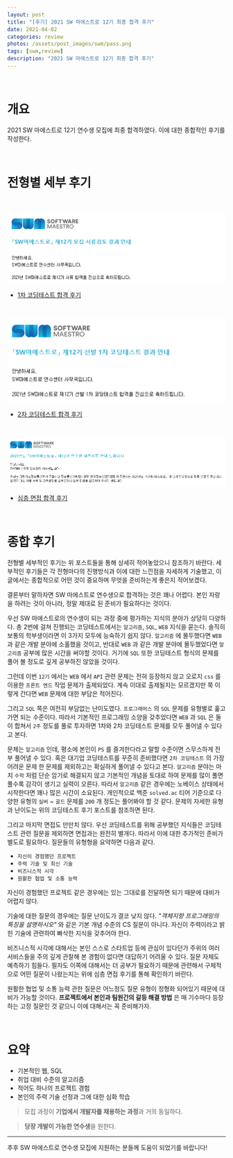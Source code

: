 ```yaml
---
layout: post
title: "[후기] 2021 SW 마에스트로 12기 최종 합격 후기"
date: 2021-04-02
categories: review
photos: /assets/post_images/swm/pass.png
tags: [swm,review]
description: "2021 SW 마에스트로 12기 최종 합격 후기"
---
```


<br>

# 개요

2021 SW 마에스트로 12기 연수생 모집에 최종 합격하였다.
이에 대한 종합적인 후기를 작성한다.

<br>

# 전형별 세부 후기

<br>

![0](/assets/post_images/swm/0.png)

 - [1차 코딩테스트 합격 후기](https://yjyoon-dev.github.io/review/2021/02/27/review-swm12-test1/)

<br>

![0](/assets/post_images/swm/2.png)

 - [2차 코딩테스트 합격 후기](https://yjyoon-dev.github.io/review/2021/02/27/review-swm12-test2/)

<br>

![0](/assets/post_images/swm/4.png)

 - [심층 면접 합격 후기](https://yjyoon-dev.github.io/review/2021/02/27/review-swm12-test3/)

<br>

# 종합 후기

전형별 세부적인 후기는 위 포스트들을 통해 상세히 적어놓았으니 참조하기 바란다. 세부적인 후기들은 각 전형마다의 진행방식과 이에 대한 느낀점을 자세하게 기술했고, 이 글에서는 종합적으로 어떤 것이 중요하며 무엇을 준비하는게 좋은지 적어보겠다.

결론부터 말하자면 SW 마에스트로 연수생으로 합격하는 것은 꽤나 어렵다. 본인 자랑을 하려는 것이 아니라, 정말 제대로 된 준비가 필요하다는 것이다.

우선 SW 마에스트로의 연수생이 되는 과정 중에 평가하는 지식의 분야가 상당히 다양하다. 총 2번에 걸쳐 진행되는 코딩테스트에서는 `알고리즘`, `SQL`, `WEB` 지식을 묻는다. 솔직히 보통의 학부생이라면 이 3가지 모두에 능숙하기 쉽지 않다. `알고리즘` 에 몰두했다면 `WEB` 과 같은 개발 분야에 소홀했을 것이고, 반대로 `WEB` 과 같은 개발 분야에 몰두했었다면 `알고리즘` 공부에 많은 시간을 써야할 것이다. 거기에 `SQL` 또한 코딩테스트 형식의 문제를 풀어 볼 정도로 깊게 공부하진 않았을 것이다.

그런데 이번 `12기` 에서는 `WEB` 에서 `API` 관련 문제는 전혀 등장하지 않고 오로지 `css` 를 이용한 `프론트 엔드` 작업 문제가 출제되었다. 계속 이대로 출제될지는 모르겠지만 쭉 이렇게 간다면 `WEB` 문제에 대한 부담은 적어진다.

그리고 `SQL` 쪽은 여전히 부담없는 난이도였다. `프로그래머스` 의 `SQL` 문제를 유형별로 훑고가면 되는 수준이다. 따라서 기본적인 프로그래밍 소양을 갖추었다면 `WEB` 과 `SQL` 은 둘이 합쳐서 `2주` 정도를 풀로 투자하면 1차와 2차 코딩테스트 문제를 모두 풀어낼 수 있다고 본다.

문제는 `알고리즘` 인데, 평소에 본인이 `PS` 를 즐겨한다라고 말할 수준이면 스무스하게 전부 풀어낼 수 있다. 혹은 대기업 코딩테스트를 꾸준히 준비했다면 `2차 코딩테스트` 의 가장 어려운 문제 한 문제를 제외하고는 확실하게 풀어낼 수 있다고 본다. `알고리즘` 분야는 마치 `수학` 처럼 단순 암기로 해결되지 않고 기본적인 개념을 토대로 하여 문제를 많이 풀면 풀수록 감각이 생기고 실력이 오른다. 따라서 `알고리즘` 같은 경우에는 노베이스 상태에서 시작한다면 꽤나 많은 시간이 소요된다. 개인적으로 백준 `solved.ac` 티어 기준으로 다양한 유형의 `실버` ~ `골드` 문제를 `200` 개 정도는 풀어봐야 할 것 같다. 문제의 자세한 유형과 난이도는 위의 코딩테스트 후기 포스트를 참조하면 된다.

그리고 마지막 면접도 만만치 않다. 우선 코딩테스트를 위해 공부했던 지식들은 코딩테스트 관련 질문을 제외하면 면접과는 완전히 별개다. 따라서 이에 대한 추가적인 준비가 별도로 필요하다. 질문들의 유형형을 요약하면 다음과 같다.

- `자신이 경험했던 프로젝트`
- `주력 기술 및 최신 기술`
- `비즈니스적 시각`
- `원활한 협업 및 소통 능력`

자신이 경험했던 프로젝트 같은 경우에는 있는 그대로를 전달하면 되기 때문에 대비가 어렵지 않다.

기술에 대한 질문의 경우에는 질문 난이도가 결코 낮지 않다. *"객체지향 프로그래밍의 특징을 설명하시오"* 와 같은 기본 개념 수준의 CS 질문이 아니다. 자신이 주력이라고 밝힌 기술에 관련하여 빠삭한 지식을 갖추어야 한다.

비즈니스적 시각에 대해서는 본인 스스로 스타트업 등에 관심이 있다던가 주위의 여러 서비스들을 주의 깊게 관찰해 본 경험이 없다면 대답하기 어려울 수 있다. 질문 자체도 예측하기 힘들다. 필자도 이쪽에 대해서는 더 공부가 필요하기 때문에 관련해서 구체적으로 어떤 질문이 나왔는지는 위에 심층 면접 후기를 통해 확인하기 바란다.

원활한 협업 및 소통 능력 관한 질문은 어느정도 질문 유형이 정형화 되어있기 때문에 대비가 가능할 것이다. **프로젝트에서 본인과 팀원간의 갈등 해결 방법** 은 매 기수마다 등장하는 고정 질문인 것 같으니 이에 대해서는 꼭 준비해가자.

<br>

# 요약

 - 기본적인 웹, SQL
 - 취업 대비 수준의 알고리즘
 - 적어도 하나의 프로젝트 경험
 - 본인의 주력 기술 선정과 그에 대한 심화 학습

> 모집 과정이 **기업에서 개발자를 채용하는 과정**과 거의 동일하다.

> **당장 개발이 가능한 연수생**을 원한다.

---

추후 SW 마에스트로 연수생 모집에 지원하는 분들께 도움이 되었기를 바랍니다!